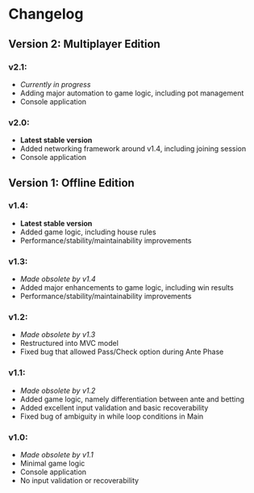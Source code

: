 # Changelog

## Version 2: Multiplayer Edition
### v2.1:
+ *Currently in progress*
+ Adding major automation to game logic, including pot management
+ Console application

### v2.0:
+ **Latest stable version**
+ Added networking framework around v1.4, including joining session
+ Console application

## Version 1: Offline Edition
### v1.4:
+ **Latest stable version**
+ Added game logic, including house rules
+ Performance/stability/maintainability improvements

### v1.3:
+ *Made obsolete by v1.4*
+ Added major enhancements to game logic, including win results
+ Performance/stability/maintainability improvements

### v1.2:
+ *Made obsolete by v1.3*
+ Restructured into MVC model
+ Fixed bug that allowed Pass/Check option during Ante Phase

### v1.1:
+ *Made obsolete by v1.2*
+ Added game logic, namely differentiation between ante and betting
+ Added excellent input validation and basic recoverability
+ Fixed bug of ambiguity in while loop conditions in Main

### v1.0:
+ *Made obsolete by v1.1*
+ Minimal game logic
+ Console application
+ No input validation or recoverability
